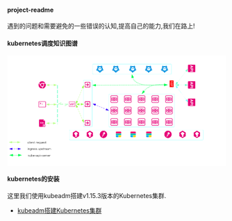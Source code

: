 #### project-readme

遇到的问题和需要避免的一些错误的认知,提高自己的能力,我们在路上!

#### kubernetes调度知识图谱

<p align="center">
<img width="700" align="center" src="images/2.png" />
</p>

#### kubernetes的安装

这里我们使用kubeadm搭建v1.15.3版本的Kubernetes集群.

* [kubeadm搭建Kubernetes集群]()

